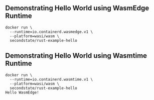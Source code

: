 
## Demonstrating Hello World using WasmEdge Runtime


```
docker run \
  --runtime=io.containerd.wasmedge.v1 \
  --platform=wasi/wasm \
  secondstate/rust-example-hello
```


## Demonstrating Hello World using Wasmtime Runtime

```
docker run \
  --runtime=io.containerd.wasmtime.v1 \
  --platform=wasi/wasm \
  secondstate/rust-example-hello
Hello WasmEdge!
```

